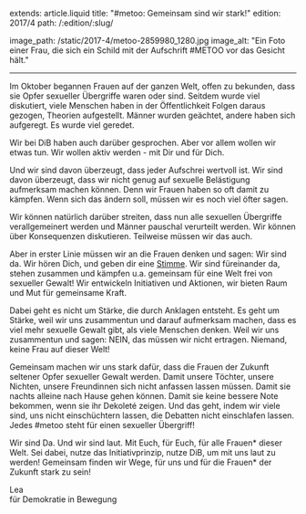 extends: article.liquid
title: "#metoo: Gemeinsam sind wir stark!"
edition: 2017/4
path: /:edition/:slug/

image_path: /static/2017-4/metoo-2859980_1280.jpg
image_alt: "Ein Foto einer Frau, die sich ein Schild mit der Aufschrift #METOO vor das Gesicht hält."

---

Im Oktober begannen Frauen auf der ganzen Welt, offen zu bekunden, dass sie Opfer sexueller Übergriffe waren oder sind. Seitdem wurde viel diskutiert, viele Menschen haben in der Öffentlichkeit Folgen daraus gezogen, Theorien aufgestellt. Männer wurden geächtet, andere haben sich aufgeregt. Es wurde viel geredet. 

Wir bei DiB haben auch darüber gesprochen. Aber vor allem wollen wir etwas tun. Wir wollen aktiv werden - mit Dir und für Dich.

Und wir sind davon überzeugt, dass jeder Aufschrei wertvoll ist. Wir sind davon überzeugt, dass wir nicht genug auf sexuelle Belästigung aufmerksam machen können. Denn wir Frauen haben so oft damit zu kämpfen. Wenn sich das ändern soll, müssen wir es noch viel öfter sagen.

Wir können natürlich darüber streiten, dass nun alle sexuellen Übergriffe verallgemeinert werden und Männer pauschal verurteilt werden. Wir können über Konsequenzen diskutieren. Teilweise müssen wir das auch.

Aber in erster Linie müssen wir an die Frauen denken und sagen: Wir sind da. Wir hören Dich, und geben dir eine [Stimme](https://abstimmen.bewegung.jetzt). Wir sind füreinander da, stehen zusammen und kämpfen u.a. gemeinsam für eine Welt frei von sexueller Gewalt! Wir entwickeln Initiativen und Aktionen, wir bieten Raum und Mut für gemeinsame Kraft.

Dabei geht es nicht um Stärke, die durch Anklagen entsteht. Es geht um Stärke, weil wir uns zusammentun und darauf aufmerksam machen, dass es viel mehr sexuelle Gewalt gibt, als viele Menschen denken. Weil wir uns zusammentun und sagen: NEIN, das müssen wir nicht ertragen. Niemand, keine Frau auf dieser Welt!   

Gemeinsam machen wir uns stark dafür, dass die Frauen der Zukunft seltener Opfer sexueller Gewalt werden. Damit unsere Töchter, unsere Nichten, unsere Freundinnen sich nicht anfassen lassen müssen. Damit sie nachts alleine nach Hause gehen können. Damit sie keine bessere Note bekommen, wenn sie ihr Dekoleté zeigen. 
Und das geht, indem wir viele sind, uns nicht einschüchtern lassen, die Debatten nicht einschlafen lassen. Jedes #metoo steht für einen sexueller Übergriff!

Wir sind Da. Und wir sind laut. Mit Euch, für Euch, für alle Frauen* dieser Welt. Sei dabei, nutze das Initiativprinzip, nutze DiB, um mit uns laut zu werden! Gemeinsam finden wir Wege, für uns und für die Frauen* der Zukunft stark zu sein!

Lea<br>
für Demokratie in Bewegung


